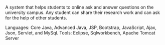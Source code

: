 A system that helps students to online ask and answer questions on the university campus. Any student can share their research work and can ask for the help of other students.

Languages: Core Java, Advanced Java, JSP, Bootstrap, JavaScript, Ajax, Json, Servlet, and MySql.
Tools: Eclipse, Sqlworkbench, Apache Tomcat Server
